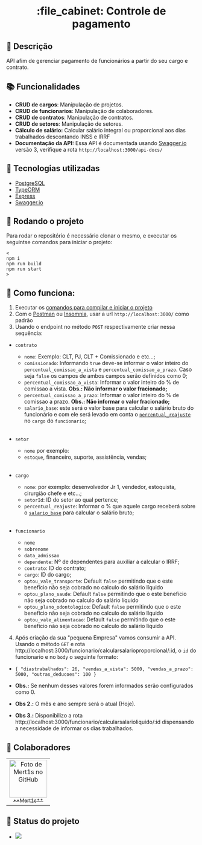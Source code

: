 <h1 align="center">:file_cabinet: Controle de pagamento</h1>

## :memo: Descrição
API afim de gerenciar pagamento de funcionários a partir do seu cargo e contrato.

## :books: Funcionalidades
* **CRUD de cargos**: Manipulação de projetos.
* **CRUD de funcionarios**: Manipulação de colaboradores.
* **CRUD de contratos**: Manipulação de contratos.
* **CRUD de setores**: Manipulação de setores.
* **Cálculo de salário:** Calcular salário integral ou proporcional aos dias trabalhados descontando INSS e IRRF
* **Documentação da API:** Essa API é documentada usando [Swagger.io](https://swagger.io/) versão 3, verifique a rota `http://localhost:3000/api-docs/`

## :wrench: Tecnologias utilizadas
* [PostgreSQL](https://www.postgresql.org/)
* [TypeORM](https://github.com/generalpiston/typeorm-encrypted)
* [Express](https://expressjs.com/)
* [Swagger.io](https://swagger.io/)

## :rocket: <span id="rodando_o_projeto">Rodando o projeto</span>
Para rodar o repositório é necessário clonar o mesmo, e executar os seguintse comandos para iniciar o projeto:
```
<
npm i
npm run build
npm run start
>
```

<!-- ## :warning: Avisos
### Recomendável ter um arquivo .env na raiz do projeto com os seguintes campos:
* Aviso 1
* Aviso 2
 -->
<!-- ## :soon: Implementações futuras -->
<!-- * CRUD de venda (controlar vendas de funcionarios comissionados)
* CRUD de venda_pagamento (controlar comissoões)
* CRUD de ponto_funcionario (controlar dias trabalhados) -->
<!-- * Documentação da API -->


## :runner: Como funciona:
1. Executar os <a href="#rodando_o_projeto">comandos para compilar e iniciar o projeto</a>
2. Com o [Postman](https://www.postman.com/) ou [Insomnia](https://insomnia.rest/download), usar a url `http://localhost:3000/` como padrão
3. Usando o endpoint no método `POST` respectivamente criar nessa sequência:
  * `contrato`
      * `nome`: Exemplo: CLT, PJ, CLT + Comissionado e etc...;
      * `comissionado`: Informando `true` deve-se informar o valor inteiro do `percentual_comissao_a_vista` e `percentual_comissao_a_prazo`. Caso seja `false` os campos de ambos campos serão definidos como 0;
      * `percentual_comissao_a_vista`: Informar o valor inteiro do % de comissao a vista. **Obs.: Não informar o valor fracionado;**
      * `percentual_comissao_a_prazo`: Informar o valor inteiro do % de comissao a prazo. **Obs.: Não informar o valor fracionado;**
      * `salario_base`: <span id="salario_base">este será o valor base para calcular o salário bruto do funcionário e com ele será levado em conta o [`percentual_reajuste`](#percentual_reajuste) no `cargo` do `funcionario`;</span>
      <br>

  * `setor`
    * `nome` por exemplo: 
    * `estoque`, financeiro, suporte, assistência, vendas;
    <br>
    
  * `cargo`
      * `nome`: por exemplo: desenvolvedor Jr 1, vendedor, estoquista, cirurgião chefe e etc...;
      * `setorId`: ID do setor ao qual pertence;
      * `percentual_reajuste`: <span id="percentual_reajuste">Informar o % que aquele cargo receberá sobre o [`salario_base`](#salario_base) para calcular o salário bruto;</span>

      <br>

  * `funcionario`
      * `nome`
      * `sobrenome`
      * `data_admissao`
      * `dependente`: Nº de dependentes para auxíliar a calcular o IRRF;
      * `contrato`: ID do contrato;
      * `cargo`: ID do cargo;
      * `optou_vale_transporte`: Default `false` permitindo que o este benefício não seja cobrado no calculo do salário líquido
      * `optou_plano_saude`: Default `false` permitindo que o este benefício não seja cobrado no calculo do salário líquido
      * `optou_plano_odontologico`: Default `false` permitindo que o este benefício não seja cobrado no calculo do salário líquido
      * `optou_vale_alimentacao`: Default `false` permitindo que o este benefício não seja cobrado no calculo do salário líquido


4. Após criação da sua "pequena Empresa" vamos consumir a API. Usando o método `GET` e rota http://localhost:3000/funcionario/calcularsalarioproporcional/:id, o `id` do funcionario e no `body` o seguinte formato:

* `{
    "diastrabalhados": 26,
    "vendas_a_vista": 5000,
    "vendas_a_prazo": 5000,
    "outras_deducoes": 100
}`

* **Obs.:** Se nenhum desses valores forem informados serão configurados como 0.
* **Obs 2.:** O mês e ano sempre será o atual (Hoje).
* **Obs 3.:** Disponibilizo a rota http://localhost:3000/funcionario/calcularsalarioliquido/:id dispensando a necessidade de informar os dias trabalhados.


## :handshake: Colaboradores
<table>
  <tr>
    <td align="center">
      <a href="https://github.com/Mert1s">
        <img src="https://avatars.githubusercontent.com/u/70107407?v=4" width="100px;" alt="Foto de Mert1s no GitHub"/><br>
        <sub>
          **Mert1s**
        </sub>
      </a>
    </td>
  </tr>
</table>

## :dart: Status do projeto
* ![](https://us-central1-progress-markdown.cloudfunctions.net/progress/100)
